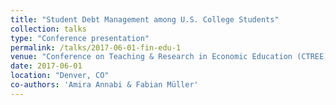 ```yaml
---
title: "Student Debt Management among U.S. College Students"
collection: talks
type: "Conference presentation"
permalink: /talks/2017-06-01-fin-edu-1
venue: "Conference on Teaching & Research in Economic Education (CTREE)"
date: 2017-06-01
location: "Denver, CO"
co-authors: 'Amira Annabi & Fabian Müller'
---
```


